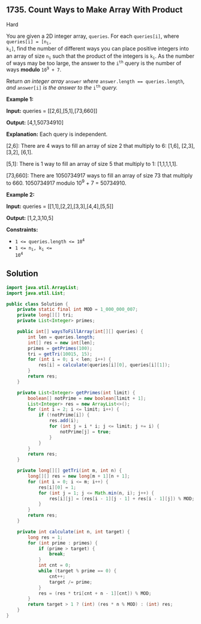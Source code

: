 ## 1735\. Count Ways to Make Array With Product

Hard

You are given a 2D integer array, `queries`. For each `queries[i]`, where <code>queries[i] = [n<sub>i</sub>, k<sub>i</sub>]</code>, find the number of different ways you can place positive integers into an array of size <code>n<sub>i</sub></code> such that the product of the integers is <code>k<sub>i</sub></code>. As the number of ways may be too large, the answer to the <code>i<sup>th</sup></code> query is the number of ways **modulo** <code>10<sup>9</sup> + 7</code>.

Return _an integer array_ `answer` _where_ `answer.length == queries.length`_, and_ `answer[i]` _is the answer to the_ <code>i<sup>th</sup></code> _query._

**Example 1:**

**Input:** queries = \[\[2,6],[5,1],[73,660]]

**Output:** [4,1,50734910]

**Explanation:** Each query is independent.

[2,6]: There are 4 ways to fill an array of size 2 that multiply to 6: [1,6], [2,3], [3,2], [6,1].

[5,1]: There is 1 way to fill an array of size 5 that multiply to 1: [1,1,1,1,1].

[73,660]: There are 1050734917 ways to fill an array of size 73 that multiply to 660. 1050734917 modulo 10<sup>9</sup> + 7 = 50734910.

**Example 2:**

**Input:** queries = \[\[1,1],[2,2],[3,3],[4,4],[5,5]]

**Output:** [1,2,3,10,5]

**Constraints:**

*   <code>1 <= queries.length <= 10<sup>4</sup></code>
*   <code>1 <= n<sub>i</sub>, k<sub>i</sub> <= 10<sup>4</sup></code>

## Solution

```java
import java.util.ArrayList;
import java.util.List;

public class Solution {
    private static final int MOD = 1_000_000_007;
    private long[][] tri;
    private List<Integer> primes;

    public int[] waysToFillArray(int[][] queries) {
        int len = queries.length;
        int[] res = new int[len];
        primes = getPrimes(100);
        tri = getTri(10015, 15);
        for (int i = 0; i < len; i++) {
            res[i] = calculate(queries[i][0], queries[i][1]);
        }
        return res;
    }

    private List<Integer> getPrimes(int limit) {
        boolean[] notPrime = new boolean[limit + 1];
        List<Integer> res = new ArrayList<>();
        for (int i = 2; i <= limit; i++) {
            if (!notPrime[i]) {
                res.add(i);
                for (int j = i * i; j <= limit; j += i) {
                    notPrime[j] = true;
                }
            }
        }
        return res;
    }

    private long[][] getTri(int m, int n) {
        long[][] res = new long[m + 1][n + 1];
        for (int i = 0; i <= m; i++) {
            res[i][0] = 1;
            for (int j = 1; j <= Math.min(n, i); j++) {
                res[i][j] = (res[i - 1][j - 1] + res[i - 1][j]) % MOD;
            }
        }
        return res;
    }

    private int calculate(int n, int target) {
        long res = 1;
        for (int prime : primes) {
            if (prime > target) {
                break;
            }
            int cnt = 0;
            while (target % prime == 0) {
                cnt++;
                target /= prime;
            }
            res = (res * tri[cnt + n - 1][cnt]) % MOD;
        }
        return target > 1 ? (int) (res * n % MOD) : (int) res;
    }
}
```